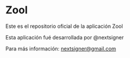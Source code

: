 # Zool

Este es el repositorio oficial de la aplicación Zool

Esta aplicación fué desarrollada por @nextsigner

Para más información: nextsigner@gmail.com
